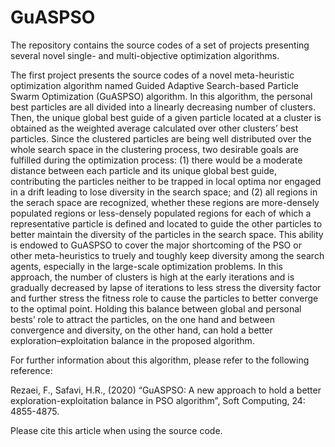 # GuASPSO
The repository contains the source codes of a set of projects presenting several novel single- and multi-objective optimization algorithms.

The first project presents the source codes of a novel meta-heuristic optimization algorithm named Guided Adaptive Search-based Particle Swarm Optimization (GuASPSO) algorithm.
In this algorithm, the personal best particles are all divided into a linearly decreasing number of clusters. Then, the unique global best guide of a given particle located at
a cluster is obtained as the weighted average calculated over other clusters’ best particles. Since the clustered particles are being well distributed over the whole search space
in the clustering process, two desirable goals are fulfilled during the optimization process: (1) there would be a moderate distance between each particle and its unique
global best guide, contributing the particles neither to be trapped in local optima nor engaged in a drift leading to lose diversity in the search space; and (2) all regions in 
the serach space are recognized, whether these regions are more-densely populated regions or less-densely populated regions for each of which a representative particle is defined
and located to guide the other particles to better maintain the diversity of the particles in the search space. This ability is endowed to GuASPSO to cover the major shortcoming
of the PSO or other meta-heuristics to truely and toughly keep diversity among the search agents, especially in the large-scale optimization problems. In this approach, the
number of clusters is high at the early iterations and is gradually decreased by lapse of iterations to less stress the diversity factor and further stress the fitness role to
cause the particles to better converge to the optimal point. Holding this balance between global and personal bests’ role to attract the particles, on the one hand and between
convergence and diversity, on the other hand, can hold a better exploration–exploitation balance in the proposed algorithm.

For further information about this algorithm, please refer to the following reference:

Rezaei, F., Safavi, H.R., (2020) “GuASPSO: A new approach to hold a better exploration-exploitation balance in PSO algorithm”, Soft Computing, 24: 4855-4875.

Please cite this article when using the source code.
